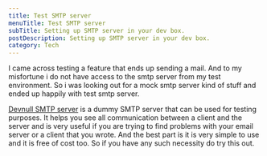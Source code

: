 ```yaml
---
title: Test SMTP server
menuTitle: Test SMTP server
subTitle: Setting up SMTP server in your dev box.
postDescription: Setting up SMTP server in your dev box.
category: Tech
---
```

I came across testing a feature that ends up sending a mail. And to my misfortune i do not have access to the smtp server from my test environment. So i was looking out for a mock smtp server kind of stuff and ended up happily with test smtp server.

[Devnull SMTP server](http://www.aboutmyip.com/AboutMyXApp/DevNullSmtp.jsp) is a dummy SMTP server that can be used for testing purposes. It helps you see all communication between a client and the server and is very useful if you are trying to find problems with your email server or a client that you wrote. And the best part is it is very simple to use and it is free of cost too. So if you have any such necessity do try this out.
